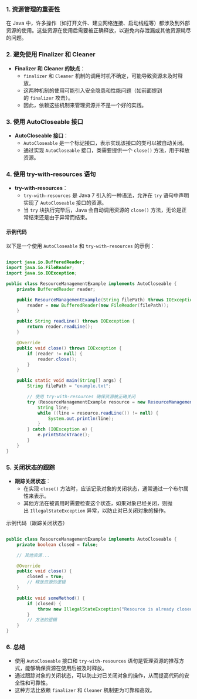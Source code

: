 ### 1. 资源管理的重要性

在 Java 中，许多操作（如打开文件、建立网络连接、启动线程等）都涉及到外部资源的使用。这些资源在使用后需要被正确释放，以避免内存泄漏或其他资源耗尽的问题。

### 2. 避免使用 Finalizer 和 Cleaner

- **Finalizer 和 Cleaner 的缺点**：
    - `finalizer` 和 `Cleaner` 机制的调用时机不确定，可能导致资源未及时释放。
    - 这两种机制的使用可能引入安全隐患和性能问题（如前面提到的 `finalizer` 攻击）。
    - 因此，依赖这些机制来管理资源并不是一个好的实践。

### 3. 使用 AutoCloseable 接口

- **AutoCloseable 接口**：
    - `AutoCloseable` 是一个标记接口，表示实现该接口的类可以被自动关闭。
    - 通过实现 `AutoCloseable` 接口，类需要提供一个 `close()` 方法，用于释放资源。

### 4. 使用 try-with-resources 语句

- **try-with-resources**：
    - `try-with-resources` 是 Java 7 引入的一种语法，允许在 `try` 语句中声明实现了 `AutoCloseable` 接口的资源。
    - 当 `try` 块执行完毕后，Java 会自动调用资源的 `close()` 方法，无论是正常结束还是由于异常而结束。

#### 示例代码

以下是一个使用 `AutoCloseable` 和 `try-with-resources` 的示例：

```java

import java.io.BufferedReader;
import java.io.FileReader;
import java.io.IOException;

public class ResourceManagementExample implements AutoCloseable {
    private BufferedReader reader;

    public ResourceManagementExample(String filePath) throws IOException {
        reader = new BufferedReader(new FileReader(filePath));
    }

    public String readLine() throws IOException {
        return reader.readLine();
    }

    @Override
    public void close() throws IOException {
        if (reader != null) {
            reader.close();
        }
    }

    public static void main(String[] args) {
        String filePath = "example.txt";

        // 使用 try-with-resources 确保资源被正确关闭
        try (ResourceManagementExample resource = new ResourceManagementExample(filePath)) {
            String line;
            while ((line = resource.readLine()) != null) {
                System.out.println(line);
            }
        } catch (IOException e) {
            e.printStackTrace();
        }
    }
}

```


### 5. 关闭状态的跟踪

- **跟踪关闭状态**：
    - 在实现 `close()` 方法时，应该记录对象的关闭状态，通常通过一个布尔属性来表示。
    - 其他方法在被调用时需要检查这个状态，如果对象已经关闭，则抛出 `IllegalStateException` 异常，以防止对已关闭对象的操作。


示例代码（跟踪关闭状态）
```java

public class ResourceManagementExample implements AutoCloseable {
    private boolean closed = false;

    // 其他资源...

    @Override
    public void close() {
        closed = true;
        // 释放资源的逻辑
    }

    public void someMethod() {
        if (closed) {
            throw new IllegalStateException("Resource is already closed.");
        }
        // 方法的逻辑
    }
}


```


### 6. 总结

- 使用 `AutoCloseable` 接口和 `try-with-resources` 语句是管理资源的推荐方式，能够确保资源在使用后被及时释放。
- 通过跟踪对象的关闭状态，可以防止对已关闭对象的操作，从而提高代码的安全性和可靠性。
- 这种方法比依赖 `finalizer` 和 `Cleaner` 机制更为可靠和高效。
